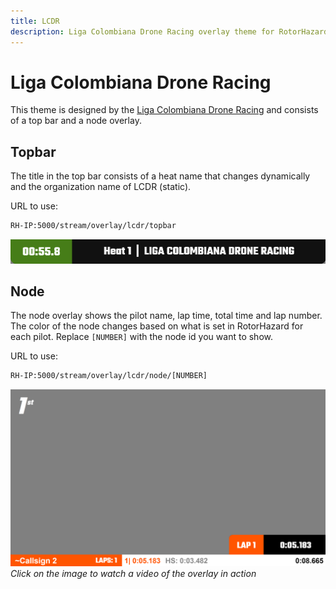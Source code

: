 ```yaml
---
title: LCDR
description: Liga Colombiana Drone Racing overlay theme for RotorHazard
---
```


# Liga Colombiana Drone Racing

This theme is designed by the <a href="https://ligacolombianadroneracing.com" target="_blank">Liga Colombiana Drone Racing</a> and consists of a top bar and a node overlay.

## Topbar

The title in the top bar consists of a heat name that changes dynamically and the organization name of LCDR (static).

URL to use:

```bash
RH-IP:5000/stream/overlay/lcdr/topbar
```

![alt Screenshot of topbar](../assets/img/overlays/lcdr/topbar-lcdr.png)

## Node

The node overlay shows the pilot name, lap time, total time and lap number. The color of the node changes based on what is set in RotorHazard for each pilot. Replace `[NUMBER]` with the node id you want to show.

URL to use:

```bash
RH-IP:5000/stream/overlay/lcdr/node/[NUMBER]
```

[![Watch the video](../assets/img/overlays/lcdr/node-lcdr.png)](https://www.youtube.com/watch?v=i46IejMjN_Q)
_Click on the image to watch a video of the overlay in action_
